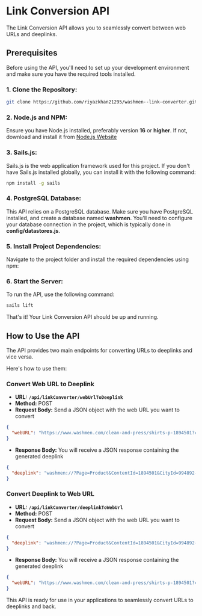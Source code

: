 # Link Conversion API

The Link Conversion API allows you to seamlessly convert between web URLs and deeplinks.

## Prerequisites

Before using the API, you'll need to set up your development environment and make sure you have the required tools installed.

### 1. Clone the Repository:

```bash
git clone https://github.com/riyazkhan21295/washmen--link-converter.git
```

### 2. Node.js and NPM:

Ensure you have Node.js installed, preferably version **16** or **higher**. If not, download and install it from [Node.js Website](https://nodejs.org/en)

### 3. Sails.js:

Sails.js is the web application framework used for this project. If you don't have Sails.js installed globally, you can install it with the following command:

```bash
npm install -g sails
```

### 4. PostgreSQL Database:

This API relies on a PostgreSQL database. Make sure you have PostgreSQL installed, and create a database named **washmen**. You'll need to configure your database connection in the project, which is typically done in **config/datastores.js**.

### 5. Install Project Dependencies:

Navigate to the project folder and install the required dependencies using npm:

### 6. Start the Server:

To run the API, use the following command:

```bash
sails lift
```

That's it! Your Link Conversion API should be up and running.

## How to Use the API

The API provides two main endpoints for converting URLs to deeplinks and vice versa.

Here's how to use them:

### Convert Web URL to Deeplink

- **URL:** **`/api/linkConverter/webUrlToDeeplink`**
- **Method:** POST
- **Request Body:** Send a JSON object with the web URL you want to convert

```json
{
  "webURL": "https://www.washmen.com/clean-and-press/shirts-p-1894501?cityId=994892-asda0-123-asdq"
}
```

- **Response Body:** You will receive a JSON response containing the generated deeplink

```json
{
  "deeplink": "washmen://?Page=Product&ContentId=1894501&CityId=994892-asda0-123-asdq"
}
```

### Convert Deeplink to Web URL

- **URL:** **`/api/linkConverter/deeplinkToWebUrl`**
- **Method:** POST
- **Request Body:** Send a JSON object with the web URL you want to convert

```json
{
  "deeplink": "washmen://?Page=Product&ContentId=1894501&CityId=994892-asda0-123-asdq"
}
```

- **Response Body:** You will receive a JSON response containing the generated deeplink

```json
{
  "webURL": "https://www.washmen.com/clean-and-press/shirts-p-1894501?cityId=994892-asda0-123-asdq"
}
```

This API is ready for use in your applications to seamlessly convert URLs to deeplinks and back.
